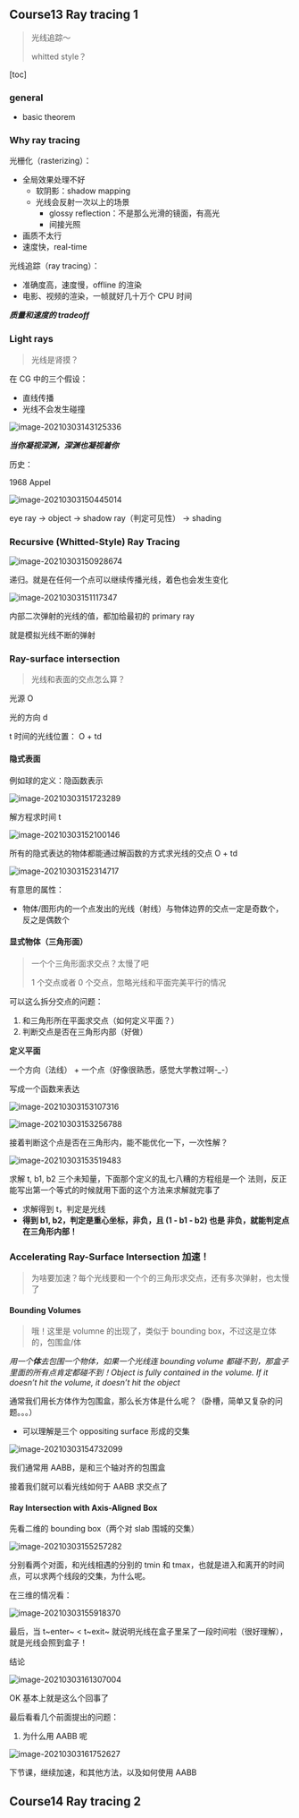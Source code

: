 ## Course13 Ray tracing 1

> 光线追踪～
>
> whitted style？

[toc]

### general

- basic theorem

### Why ray tracing

光栅化（rasterizing）：

- 全局效果处理不好
  - 软阴影：shadow mapping
  - 光线会反射一次以上的场景
    - glossy reflection：不是那么光滑的镜面，有高光
    - 间接光照
- 画质不太行
- 速度快，real-time

光线追踪（ray tracing）：

- 准确度高，速度慢，offline 的渲染
- 电影、视频的渲染，一帧就好几十万个 CPU 时间

***质量和速度的 tradeoff***

### Light rays

> 光线是肾摸？

在 CG 中的三个假设：

- 直线传播
- 光线不会发生碰撞

![image-20210303143125336](imgs/CG-intro-13-14.assets/image-20210303143125336.png)

***当你凝视深渊，深渊也凝视着你***

历史：

1968 Appel



![image-20210303150445014](imgs/CG-intro-13-14.assets/image-20210303150445014.png)

eye ray -> object -> shadow ray（判定可见性） -> shading



### Recursive (Whitted-Style) Ray Tracing

![image-20210303150928674](imgs/CG-intro-13-14.assets/image-20210303150928674.png)

递归。就是在任何一个点可以继续传播光线，着色也会发生变化

![image-20210303151117347](imgs/CG-intro-13-14.assets/image-20210303151117347.png)

内部二次弹射的光线的值，都加给最初的 primary ray

就是模拟光线不断的弹射

### Ray-surface intersection

> 光线和表面的交点怎么算？

光源 O

光的方向 d

t 时间的光线位置： O + td

#### 隐式表面

例如球的定义：隐函数表示

![image-20210303151723289](imgs/CG-intro-13-14.assets/image-20210303151723289.png)

解方程求时间 t

![image-20210303152100146](imgs/CG-intro-13-14.assets/image-20210303152100146.png)

所有的隐式表达的物体都能通过解函数的方式求光线的交点 O + td

![image-20210303152314717](imgs/CG-intro-13-14.assets/image-20210303152314717.png)

有意思的属性：

- 物体/图形内的一个点发出的光线（射线）与物体边界的交点一定是奇数个，反之是偶数个

#### 显式物体（三角形面）

> 一个个三角形面求交点？太慢了吧
>
> 1 个交点或者 0 个交点，忽略光线和平面完美平行的情况

可以这么拆分交点的问题：

1. 和三角形所在平面求交点（如何定义平面？）
2. 判断交点是否在三角形内部（好做）

**定义平面**

一个方向（法线） + 一个点（好像很熟悉，感觉大学教过啊-_-）

写成一个函数来表达

![image-20210303153107316](imgs/CG-intro-13-14.assets/image-20210303153107316.png)

![image-20210303153256788](imgs/CG-intro-13-14.assets/image-20210303153256788.png)

接着判断这个点是否在三角形内，能不能优化一下，一次性解？

![image-20210303153519483](imgs/CG-intro-13-14.assets/image-20210303153519483.png)

求解 t, b1, b2 三个未知量，下面那个定义的乱七八糟的方程组是一个 法则，反正能写出第一个等式的时候就用下面的这个方法来求解就完事了

- 求解得到 t，判定是光线
- **得到 b1, b2，判定是重心坐标，非负，且 (1 - b1 - b2) 也是 非负，就能判定点在三角形内部！**



### Accelerating Ray-Surface Intersection 加速！

> 为啥要加速？每个光线要和一个个的三角形求交点，还有多次弹射，也太慢了

#### Bounding Volumes

> 哦！这里是 volumne 的出现了，类似于 bounding box，不过这是立体的，包围盒/体

*用一个**体**去包围一个物体，如果一个光线连 bounding volume 都碰不到，那盒子里面的所有点肯定都碰不到！Object is fully contained in the volume. If it doesn’t hit the volume, it doesn’t hit the object*

通常我们用长方体作为包围盒，那么长方体是什么呢？（卧槽，简单又复杂的问题。。。）

- 可以理解是三个 oppositing surface 形成的交集

![image-20210303154732099](imgs/CG-intro-13-14.assets/image-20210303154732099.png)

我们通常用 AABB，是和三个轴对齐的包围盒

接着我们就可以看光线如何于 AABB 求交点了

#### Ray Intersection with Axis-Aligned Box

先看二维的 bounding box（两个对 slab 围城的交集）

![image-20210303155257282](imgs/CG-intro-13-14.assets/image-20210303155257282.png)

分别看两个对面，和光线相遇的分别的 tmin 和 tmax，也就是进入和离开的时间点，可以求两个线段的交集，为什么呢。

在三维的情况看：

![image-20210303155918370](imgs/CG-intro-13-14.assets/image-20210303155918370.png)

最后，当 t~enter~ < t~exit~ 就说明光线在盒子里呆了一段时间啦（很好理解），就是光线会照到盒子！

结论

![image-20210303161307004](imgs/CG-intro-13-14.assets/image-20210303161307004.png)

OK 基本上就是这么个回事了

最后看看几个前面提出的问题：

1. 为什么用 AABB 呢

![image-20210303161752627](imgs/CG-intro-13-14.assets/image-20210303161752627.png)

下节课，继续加速，和其他方法，以及如何使用 AABB

## Course14 Ray tracing 2











